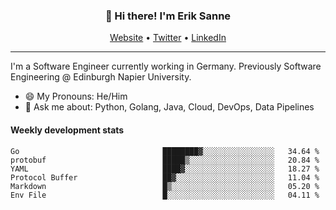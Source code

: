 <h3 align="center">👋 Hi there! I'm Erik Sanne</h3>
<p align="center">
  <a href="https://eriksanne.com">Website</a> •
  <a href="https://twitter.com/ErikKonradSanne">Twitter</a> •
  <a href="https://www.linkedin.com/in/eriksanne/">LinkedIn</a>
</p>

---
I'm a Software Engineer currently working in Germany. Previously Software Engineering @ Edinburgh Napier University.

- 😄 My Pronouns: He/Him
- 💬 Ask me about: Python, Golang, Java, Cloud, DevOps, Data Pipelines

<h4>Weekly development stats</h4>
<!--START_SECTION:waka-->

```text
Go                                ████████▓░░░░░░░░░░░░░░░░   34.64 %
protobuf                          █████▒░░░░░░░░░░░░░░░░░░░   20.84 %
YAML                              ████▓░░░░░░░░░░░░░░░░░░░░   18.27 %
Protocol Buffer                   ██▓░░░░░░░░░░░░░░░░░░░░░░   11.04 %
Markdown                          █▒░░░░░░░░░░░░░░░░░░░░░░░   05.20 %
Env File                          █░░░░░░░░░░░░░░░░░░░░░░░░   04.11 %
```

<!--END_SECTION:waka-->
